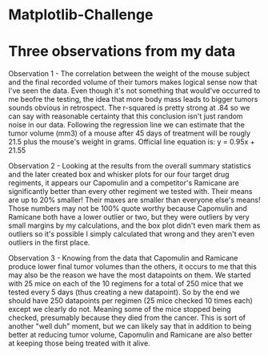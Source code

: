 # Matplotlib-Challenge

# Three observations from my data

Observation 1 - The correlation between the weight of the mouse subject and the final recorded volume of their tumors makes
logical sense now that I've seen the data.  Even though it's not something that would've occurred to me beofre the testing,
the idea that more body mass leads to bigger tumors sounds obvious in retrospect.  The r-squared is pretty strong at .84 so
we can say with reasonable certainty that this conclusion isn't just random noise in our data.  Following the regression
line we can estimate that the tumor volume (mm3) of a mouse after 45 days of treatment will be rougly 21.5 plus the mouse's
weight in grams.  Official line equation is: y = 0.95x + 21.55

Observation 2 - Looking at the results from the overall summary statistics and the later created box and whisker plots for
our four target drug regiments, it appears our Capomulin and a competitor's Ramicane are significantly better than every
other regiment we tested with.  Their means are up to 20% smaller!  Their maxes are smaller than everyone else's means!
Those numbers may not be 100% quote worthy because Capomulin and Ramicane both have a lower outlier or two, but they were
outliers by very small margins by my calculations, and the box plot didn't even mark them as outliers so it's possible I
simply calculated that wrong and they aren't even outliers in the first place.

Observation 3 - Knowing from the data that Capomulin and Ramicane produce lower final tumor volumes than the others, it
occurs to me that this may also be the reason we have the most datapoints on them.  We started with 25 mice on each of the
10 regimens for a total of 250 mice that we tested every 5 days (thus creating a new datapoint).  So by the end we should
have 250 datapoints per regimen (25 mice checked 10 times each) except we clearly do not.  Meaning some of the mice stopped
being checked, presumably because they died from the cancer.  This is sort of another "well duh" moment, but we can likely
say that in addition to being better at reducing tumor volume, Capomulin and Ramicane are also better at keeping those
being treated with it alive.
